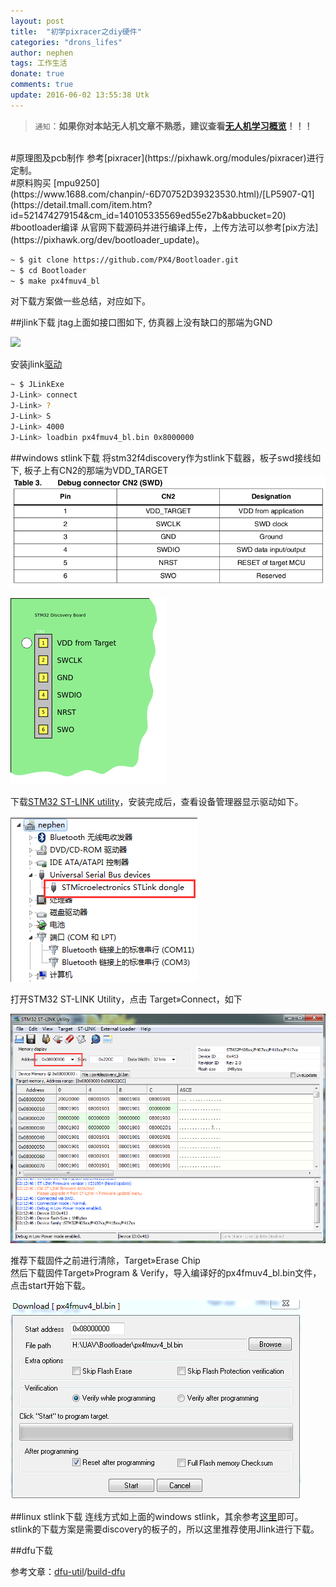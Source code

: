 ```yaml
---
layout: post
title:  "初学pixracer之diy硬件"
categories: "drons_lifes"
author: nephen
tags: 工作生活
donate: true
comments: true
update: 2016-06-02 13:55:38 Utk
---
```

>`通知`：**如果你对本站无人机文章不熟悉，建议查看[无人机学习概览](/arrange/drones)！！！**   

<br>
#原理图及pcb制作
参考[pixracer](https://pixhawk.org/modules/pixracer)进行定制。

<br>
#原料购买
[mpu9250](https://www.1688.com/chanpin/-6D70752D39323530.html)/[LP5907-Q1](https://detail.tmall.com/item.htm?id=521474279154&cm_id=140105335569ed55e27b&abbucket=20)

<br>
#bootloader编译
从官网下载源码并进行编译上传，上传方法可以参考[pix方法](https://pixhawk.org/dev/bootloader_update)。

```sh
~ $ git clone https://github.com/PX4/Bootloader.git
~ $ cd Bootloader
~ $ make px4fmuv4_bl
```
对下载方案做一些总结，对应如下。

##jlink下载
jtag上面如接口图如下, 仿真器上没有缺口的那端为GND

![](http://img.my.csdn.net/uploads/201211/27/1354020256_4862.png)

安装jlink[驱动](https://www.segger.com/jlink-software.html)

```sh
~ $ JLinkExe
J-Link> connect
J-Link> ?
J-Link> S
J-Link> 4000
J-Link> loadbin px4fmuv4_bl.bin 0x8000000
```

##windows stlink下载
将stm32f4discovery作为stlink下载器，板子swd接线如下, 板子上有CN2的那端为VDD_TARGET
![](/images/swd.png)

![](/images/250px-Swd_header_discovery_board.png)

下载[STM32 ST-LINK utility](http://www.st.com/content/st_com/en/products/embedded-software/development-tool-software/stsw-link004.html?#)，安装完成后，查看设备管理器显示驱动如下。

<img src="/images/stlink.png">

打开STM32 ST-LINK Utility，点击 Target»Connect，如下

<img src="/images/stlink-con.png">

推荐下载固件之前进行清除，Target»Erase Chip    
然后下载固件Target»Program & Verify，导入编译好的px4fmuv4_bl.bin文件，点击start开始下载。

<img src="/images/fmuv4.png">

##linux stlink下载
连线方式如上面的windows stlink，其余参考[这里]()即可。    
stlink的下载方案是需要discovery的板子的，所以这里推荐使用Jlink进行下载。

##dfu下载

参考文章：[dfu-util](http://www.seeedstudio.com/wiki/Dfu-util)/[build-dfu](http://dfu-util.sourceforge.net/build.html)
